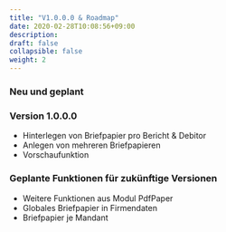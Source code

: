 ```yaml
---
title: "V1.0.0.0 & Roadmap"
date: 2020-02-28T10:08:56+09:00
description: 
draft: false
collapsible: false
weight: 2
---
```

### Neu und geplant

### Version 1.0.0.0
- Hinterlegen von Briefpapier pro Bericht & Debitor
- Anlegen von mehreren Briefpapieren
- Vorschaufunktion

### Geplante Funktionen für zukünftige Versionen
- Weitere Funktionen aus Modul PdfPaper
- Globales Briefpapier in Firmendaten
- Briefpapier je Mandant


